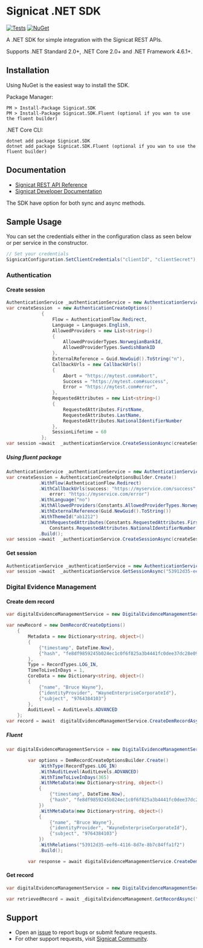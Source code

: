 # Signicat .NET SDK
[![Tests](https://github.com/signicat/signicat-net/actions/workflows/test.yml/badge.svg)](https://github.com/signicat/signicat-net/actions/workflows/test.yml)
[![NuGet](https://img.shields.io/nuget/v/Signicat.SDK.svg)](https://www.nuget.org/packages/Signicat.SDK)

A .NET SDK for simple integration with the Signicat REST APIs.

Supports .NET Standard 2.0+, .NET Core 2.0+ and .NET Framework 4.6.1+.

## Installation
Using NuGet is the easiest way to install the SDK.

Package Manager:

	PM > Install-Package Signicat.SDK
    PM > Install-Package Signicat.SDK.Fluent (optional if you wan to use the fluent builder)

.NET Core CLI:  

	dotnet add package Signicat.SDK
    dotnet add package Signicat.SDK.Fluent (optional if you wan to use the fluent builder)

## Documentation
- [Signicat REST API Reference](https://developer.signicat.com/dtp/apis/authentication/)
- [Signicat Developer Documentation](https://developer.signicat.com/dtp/docs)

The SDK have option for both sync and async methods.

## Sample Usage
You can set the credentials either in the configuration class as seen below or per service in the constructor.
```csharp
// Set your credentials
SignicatConfiguration.SetClientCredentials("clientId", "clientSecret");
```

### Authentication

#### Create session

```csharp
AuthenticationService _authenticationService = new AuthenticationService();
var createSession  = new AuthenticationCreateOptions()
             {
                 Flow = AuthenticationFlow.Redirect,
                 Language = Languages.English,
                 AllowedProviders = new List<string>()
                 {
                     AllowedProviderTypes.NorwegianBankId,
                     AllowedProviderTypes.SwedishBankID
                 },
                 ExternalReference = Guid.NewGuid().ToString("n"),
                 CallbackUrls = new CallbackUrls()
                 {
                     Abort = "https://mytest.com#abort",
                     Success = "https://mytest.com#success",
                     Error = "https://mytest.com#error",
                 },
                 RequestedAttributes = new List<string>()
                 {
                     RequestedAttributes.FirstName,
                     RequestedAttributes.LastName,
                     RequestedAttributes.NationalIdentifierNumber
                 },
                 SessionLifetime = 60
             };
var session =await  _authenticationService.CreateSessionAsync(createSession);
```
##### Using fluent package
```csharp
AuthenticationService _authenticationService = new AuthenticationService();
var createSession = AuthenticationCreateOptionsBuilder.Create()
            .WithFlow(AuthenticationFlow.Redirect)
            .WithCallbackUrls(success: "https://myservice.com/success", abort: "https://myservice.com/abort",
                error: "https://myservice.com/error")
            .WithLanguage("no")
            .WithAllowedProviders(Constants.AllowedProviderTypes.NorwegianBankId, Constants.AllowedProviderTypes.iDIN)
            .WithExternalReference(Guid.NewGuid().ToString())
            .WithThemeId("ab1212")
            .WithRequestedAttributes(Constants.RequestedAttributes.FirstName, Constants.RequestedAttributes.LastName,
                Constants.RequestedAttributes.NationalIdentifierNumber)
            .Build();        
var session =await  _authenticationService.CreateSessionAsync(createSession);
```

#### Get session
```csharp
AuthenticationService _authenticationService = new AuthenticationService();
var session =await  _authenticationService.GetSessionAsync("53912d35-eef6-4116-8d7e-8b7c84ffa1f2");
```

### Digital Evidence Management

#### Create dem record
```csharp
var digitalEvidenceManagementService = new DigitalEvidenceManagementService();

var newRecord = new DemRecordCreateOptions()
    {
        Metadata = new Dictionary<string, object>()
        {
            {"timestamp", DateTime.Now},
            {"hash", "fe8df9859245b024ec1c0f6f825a3b4441fc0dee37dc28e09cc64308ba6714f3"},
        },
        Type = RecordTypes.LOG_IN,
        TimeToLiveInDays = 1,
        CoreData = new Dictionary<string, object>()
        {
            {"name", "Bruce Wayne"},
            {"identityProvider", "WayneEnterpriseCorporateId"},
            {"subject", "9764384103"}
        },
        AuditLevel = AuditLevels.ADVANCED
    };
var record = await  digitalEvidenceManagementService.CreateDemRecordAsync(newRecord);
```

##### Fluent
```csharp
var digitalEvidenceManagementService = new DigitalEvidenceManagementService();

        var options = DemRecordCreateOptionsBuilder.Create()
            .WithType(RecordTypes.LOG_IN)
            .WithAuditLevel(AuditLevels.ADVANCED)
            .WithTimeToLiveInDays(365)
            .WithMetaData(new Dictionary<string, object>()
            {
                {"timestamp", DateTime.Now},
                {"hash", "fe8df9859245b024ec1c0f6f825a3b4441fc0dee37dc28e09cc64308ba6714f3"},
            })
            .WithMetaData(new Dictionary<string, object>()
            {
                {"name", "Bruce Wayne"},
                {"identityProvider", "WayneEnterpriseCorporateId"},
                {"subject", "9764384103"}
            })
            .WithRelations("53912d35-eef6-4116-8d7e-8b7c84ffa1f2")
            .Build();

        var response = await digitalEvidenceManagementService.CreateDemRecordAsync(options);
```

#### Get record
```csharp
var digitalEvidenceManagementService = new DigitalEvidenceManagementService();

var retrievedRecord = await _digitalEvidenceManagement.GetRecordAsync("53912d35-eef6-4116-8d7e-8b7c84ffa1f2");
```

## Support
- Open an [issue](https://github.com/signicat/signicat-net/issues) to report bugs or submit feature requests.
- For other support requests, visit [Signicat Community](https://community.signicat.com).
